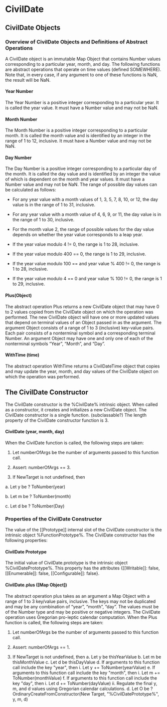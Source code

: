 # CivilDate
## CivilDate Objects
### Overview of CivilDate Objects and Definitions of Abstract Operations
A CivilDate object is an immutable Map Object that contains Number values corresponding to a particular year, month, and day.
The following functions are abstract operations that operate on time values (defined SOMEWHERE).  Note that, in every case, if any argument to one of these functions is NaN, the result will be NaN.
#### Year Number
The Year Number is a positive integer corresponding to a particular year.  It is called the year value.  It must have a Number value and may not be NaN.
#### Month Number
The Month Number is a positive integer corresponding to a particular month.  It is called the month value and is identified by an integer in the range of 1 to 12, inclusive.  It must have a Number value and may not be NaN.

#### Day Number
The Day Number is a positive integer corresponding to a particular day of the month.  It is called the day value and is identified by an integer the value of which is dependent on the month and year values.  It must have a Number value and may not be NaN.  The range of possible day values can be calculated as follows:

*	For any year value with a month values of 1, 3, 5, 7, 8, 10, or 12, the day value is in the range of 1 to 31, inclusive.

*	For any year value with a month value of 4, 6, 9, or 11, the day value is in the range of 1 to 30, inclusive.

*	For the month value 2, the range of possible values for the day value depends on whether the year value corresponds to a leap year.

  *	If the year value modulo 4 != 0, the range is 1 to 28, inclusive.

  *	If the year value modulo 400 == 0, the range is 1 to 29, inclusive.

  * If the year value modulo 100 == and year value % 400 != 0, the range is 1 to 28, inclusive.

  * If the year value modulo 4 == 0 and year value % 100 != 0, the range is 1 to 29, inclusive.

  
#### Plus(Object)
The abstract operation Plus returns a new CivilDate object that may have 0 to 2 values copied from the CivilDate object on which the operation was performed.  The new CivilDate object will have one or more updated values that depend on terminal values of an Object passed in as the argument.  The argument Object consists of a range of 1 to 3 (inclusive) key-value pairs.  Each pair consists of a nonterminal symbol and a corresponding terminal Number.  An argument Object may have one and only one of each of the nonterminal symbols “Year”, “Month”, and “Day”.

#### WithTime (time)
The abstract operation WithTime returns a CivilDateTime object that copies and may update the year, month, and day values of the CivilDate object on which the operation was performed.

## The CivilDate Constructor
The CivilDate constructor is the %CivilDate% intrinsic object.  When called as a constructor, it creates and initializes a new CivilDate object.
The CivilDate constructor is a single function.
(subclassable?)
The length property of the CivilDate constructor function is 3.
#### CivilDate (year, month, day)
When the CivilDate function is called, the following steps are taken:

1.	Let numberOfArgs be the number of arguments passed to this function call.

2.	Assert: numberOfArgs == 3.

3.	If NewTarget is not undefined, then

  a.	Let y be ? ToNumber(year)

  b.	Let m be ? ToNumber(month)

  c.	Let d be ? ToNumber(Day)


### Properties of the CivilDate Constructor
The value of the [[Prototype]] internal slot of the CivilDate constructor is the intrinsic object %FunctionPrototype%.
The CivilDate constructor has the following properties:

#### CivilDate Prototype
The initial value of CivilDate.prototype is the intrinsic object %CivilDatePrototype%.  This property has the attributes {[[Writable]]: false, [[Enumerable]]: false, [[Configurable]]: false}.
#### CivilDate.plus ([Map Object])
The abstract operation plus takes as an argument a Map Object with a range of 1 to 3 key/value pairs, inclusive.  The keys may not be duplicated and may be any combination of “year”, “month”, “day”.  The values must be of the Number type and may be positive or negative integers. The CivilDate operation uses Gregorian pro-leptic calendar computation.
When the Plus function is called, the following steps are taken:

1.	Let numberOfArgs be the number of arguments passed to this function call.

2.	Assert: numberOfArgs == 1.

3.	If NewTarget is not undefined, then
  a. Let y be thisYearValue
  b. Let m be thisMonthValue
  c. Let d be thisDayValue
  d. If arguments to this function call include the key "year", then
    i. Let y += ToNumber(yearValue)
  e. If arguments to this function call include the key "month", then
    i. Let m += ToNumber(monthValue)
  f. If arguments to this function call include the key "day", then
    i. Let d += ToNumber(dayValue)
    ii. Regulate the final y, m, and d values using Gregorian calendar calculations.
  d.  Let O be ? OrdinaryCreateFromConstructor(New Target, "%CivilDatePrototype%", y, m, d)



